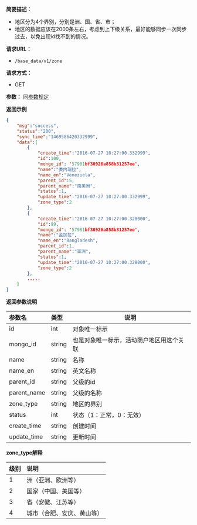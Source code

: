 **简要描述：**

- 地区分为4个界别，分别是洲、国、省、市；
- 地区的数据应该在2000条左右，考虑到上下级关系，最好能够同步一次同步过去，以免出现id找不到的情况。

**请求URL：**
- `/base_data/v1/zone`

**请求方式：**
- GET

**参数：**
同[参数规定](http://doc.liexiong.cc/#/%E6%8E%A5%E5%8F%A3%E8%A7%84%E5%88%99/%E5%8F%82%E6%95%B0%E8%A7%84%E5%AE%9A)

 **返回示例**

```json
{
    "msg":"success",
    "status":"200",
    "sync_time":"1469586420332999",
    "data":[
        {
            "create_time":"2016-07-27 10:27:00.332999",
            "id":100,
			"mongo_id": '57981bf30926a858b31257ee',
            "name":"委内瑞拉",
            "name_en":"Venezuela",
            "parent_id":5,
            "parent_name":"南美洲",
            "status":1,
            "update_time":"2016-07-27 10:27:00.332999",
            "zone_type":2
        },
        {
            "create_time":"2016-07-27 10:27:00.328000",
            "id":99,
			"mongo_id": '57981bf30926a858b31257ee',
            "name":"孟加拉",
            "name_en":"Bangladesh",
            "parent_id":1,
            "parent_name":"亚洲",
            "status":1,
            "update_time":"2016-07-27 10:27:00.328000",
            "zone_type":2
        },
        .....
    ]
}
```

 **返回参数说明** 

|参数名|类型|说明|
|:-----  |:-----|-----                           |
|id |int   |对象唯一标示  |
|mongo_id | string | 也是对象唯一标示，活动商户地区用这个关联|
|name |string   |名称  |
|name_en |string   |英文名称  |
|parent_id |string   |父级的id  |
|parent_name|string|父级的名称|
|zone_type|string|地区的界别|
|status|int|状态（1：正常，0：无效）|
|create_time|string|创建时间|
|update_time|string|更新时间|

**zone_type解释**

|级别|说明|
|:-- |:-- |
|1|洲（亚洲、欧洲等）|
|2|国家（中国、美国等）|
|3|省（安徽、江苏等）|
|4|城市（合肥、安庆、黄山等）|

